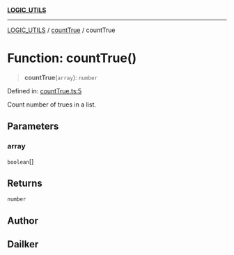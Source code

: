 [**LOGIC_UTILS**](../../README.md)

***

[LOGIC_UTILS](../../README.md) / [countTrue](../README.md) / countTrue

# Function: countTrue()

> **countTrue**(`array`): `number`

Defined in: [countTrue.ts:5](https://github.com/dailker/everyutil-js/blob/7799f3f003cb23f425be3f1c83c38483e2648188/src/logic/countTrue.ts#L5)

Count number of trues in a list.

## Parameters

### array

`boolean`[]

## Returns

`number`

## Author

## Dailker
